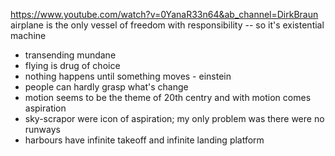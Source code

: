 https://www.youtube.com/watch?v=0YanaR33n64&ab_channel=DirkBraun
airplane is the only vessel of freedom with responsibility -- so it's existential machine

- transending mundane
- flying is drug of choice
- nothing happens until something moves - einstein
- people can hardly grasp what's change 
- motion seems to be the theme of 20th centry and with motion comes aspiration
- sky-scrapor were icon of aspiration; my only problem was there were no runways
- harbours have infinite takeoff and infinite landing platform

